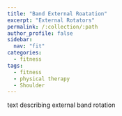```yaml
---
title: "Band External Roatation"
excerpt: "External Rotators"
permalink: /:collection/:path
author_profile: false
sidebar:
  nav: "fit"
categories:
  - fitness
tags:
  - fitness
  - physical therapy
  - Shoulder
---
```


text describing external band rotation
